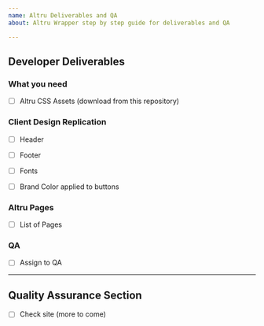 ```yaml
---
name: Altru Deliverables and QA
about: Altru Wrapper step by step guide for deliverables and QA

---
```


## Developer Deliverables

### What you need
- [ ] Altru CSS Assets (download from this repository)

### Client Design Replication
- [ ] Header
- [ ] Footer
- [ ] Fonts
- [ ] Brand Color applied to buttons


### Altru Pages
- [ ] List of Pages

### QA
- [ ] Assign to QA 
---

## Quality Assurance Section
- [ ] Check site (more to come)
